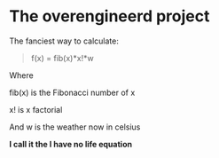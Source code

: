  # The overengineerd project
The fanciest way to calculate:

> f(x) = fib(x)*x!*w

Where

fib(x) is the Fibonacci number of x

x! is x factorial

And w is the weather now in celsius

  

**I call it the I have no life equation**
